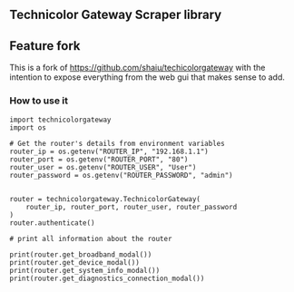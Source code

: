 ## Technicolor Gateway Scraper library 
## Feature fork

This is a fork of https://github.com/shaiu/techicolorgateway with the intention to expose everything from the web gui that makes sense to add. 

### How to use it


    import technicolorgateway
    import os

    # Get the router's details from environment variables
    router_ip = os.getenv("ROUTER_IP", "192.168.1.1")
    router_port = os.getenv("ROUTER_PORT", "80")
    router_user = os.getenv("ROUTER_USER", "User")
    router_password = os.getenv("ROUTER_PASSWORD", "admin")


    router = technicolorgateway.TechnicolorGateway(
        router_ip, router_port, router_user, router_password
    )
    router.authenticate()

    # print all information about the router

    print(router.get_broadband_modal())
    print(router.get_device_modal())
    print(router.get_system_info_modal())
    print(router.get_diagnostics_connection_modal())
 

